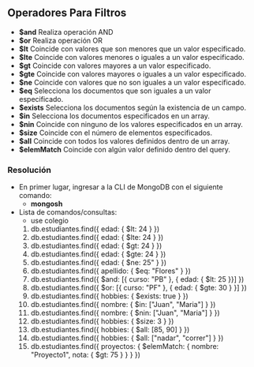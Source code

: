 ## Operadores Para Filtros

- **$and** Realiza operación AND
- **$or** Realiza operación OR
- **$lt** Coincide con valores que son menores que un valor especificado.
- **$lte** Coincide con valores menores o iguales a un valor especificado.
- **$gt** Coincide con valores mayores a un valor especificado.
- **$gte** Coincide con valores mayores o iguales a un valor especificado.
- **$ne** Coincide con valores que no son iguales a un valor especificado.
- **$eq** Selecciona los documentos que son iguales a un valor especificado.
- **$exists** Selecciona los documentos según la existencia de un campo.
- **$in** Selecciona los documentos especificados en un array.
- **$nin** Coincide con ninguno de los valores especificados en un array.
- **$size** Coincide con el número de elementos especificados.
- **$all** Coincide con todos los valores definidos dentro de un array.
- **$elemMatch** Coincide con algún valor definido dentro del query.

### Resolución
- En primer lugar, ingresar a la CLI de MongoDB con el siguiente comando:
  - **mongosh**
- Lista de comandos/consultas:
  - use colegio
  1. db.estudiantes.find({ edad: { $lt: 24 } })
  2. db.estudiantes.find({ edad: { $lte: 24 } })
  3. db.estudiantes.find({ edad: { $gt: 24 } })
  4. db.estudiantes.find({ edad: { $gte: 24 } })
  5. db.estudiantes.find({ edad: { $ne: 25" } })
  6. db.estudiantes.find({ apellido: { $eq: "Flores" } })
  7. db.estudiantes.find({ $and: [{ curso: "PB" }, { edad: { $lt: 25 }}] })
  8. db.estudiantes.find({ $or: [{ curso: "PF" }, { edad: { $gte: 30 } }] })
  9. db.estudiantes.find({ hobbies: { $exists: true } })
  10. db.estudiantes.find({ nombre: { $in: ["Juan", "Maria"] } })
  11. db.estudiantes.find({ nombre: { $nin: ["Juan", "Maria"] } })
  12. db.estudiantes.find({ hobbies: { $size: 3 } })
  13. db.estudiantes.find({ hobbies: { $all: [85, 90] } })
  14. db.estudiantes.find({ hobbies: { $all: ["nadar", "correr"] } })
  15. db.estudiantes.find({ proyectos: { $elemMatch: { nombre: "Proyecto1", nota: { $gt: 75 } } } })